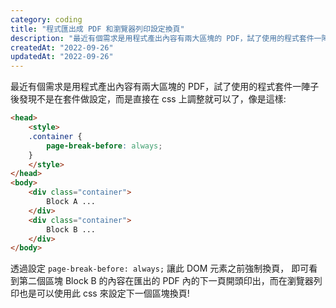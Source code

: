 ```yaml
---
category: coding
title: "程式匯出成 PDF 和瀏覽器列印設定換頁"
description: "最近有個需求是用程式產出內容有兩大區塊的 PDF，試了使用的程式套件一陣子後發現不是在套件做設定"
createdAt: "2022-09-26"
updatedAt: "2022-09-26"
---
```

  
最近有個需求是用程式產出內容有兩大區塊的 PDF，試了使用的程式套件一陣子後發現不是在套件做設定，而是直接在 css 上調整就可以了，像是這樣:
```html
<head>
    <style>
    .container {
        page-break-before: always;
    }
    </style>
</head>
<body>
    <div class="container">
        Block A ...
    </div>
    <div class="container">
        Block B ...
    </div>
</body>
```
透過設定 `page-break-before: always;` 讓此 DOM 元素之前強制換頁， 即可看到第二個區塊 Block B 的內容在匯出的 PDF 內的下一頁開頭印出，而在瀏覽器列印也是可以使用此 css 來設定下一個區塊換頁!
